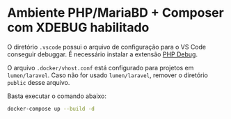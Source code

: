 # Ambiente PHP/MariaBD + Composer com XDEBUG habilitado

O diretório `.vscode` possui o arquivo de  configuração para o VS Code conseguir debuggar. É necessário instalar a extensão [PHP Debug](https://marketplace.visualstudio.com/items?itemName=felixfbecker.php-debug).

O arquivo `.docker/vhost.conf` está configurado para projetos em `lumen/laravel`. Caso não for usado `lumen/laravel`, remover o diretório `public` desse arquivo.

Basta executar o comando abaixo:
```bash
docker-compose up --build -d
```
